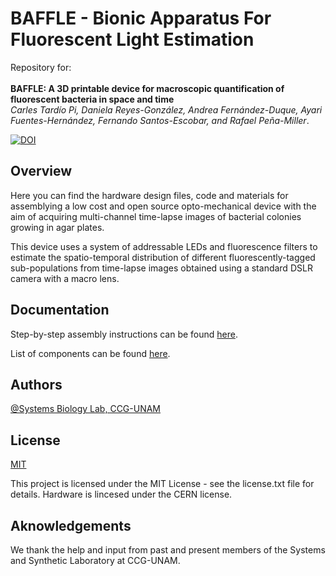 
# BAFFLE - Bionic Apparatus For Fluorescent Light Estimation

Repository for: <br><br>
**BAFFLE: A 3D printable device for macroscopic quantification of fluorescent bacteria in space and time**<br>
_Carles Tardío Pi, Daniela Reyes-González, Andrea Fernández-Duque, Ayari Fuentes-Hernández, Fernando Santos-Escobar, and Rafael Peña-Miller_.

[![DOI](https://zenodo.org/badge/274222088.svg)](https://zenodo.org/badge/latestdoi/274222088)

## Overview

Here you can find the hardware design files, code and materials for assemblying a low cost and open source opto-mechanical device with the aim of acquiring multi-channel time-lapse images of bacterial colonies growing in agar plates.  

This device uses a system of addressable LEDs and fluorescence filters to estimate the spatio-temporal distribution of different fluorescently-tagged sub-populations from time-lapse images obtained using a standard DSLR camera with a macro lens.

## Documentation

Step-by-step assembly instructions can be found [here](http://www.penamiller.com/lab/baffle/).<br>

List of components can be found [here](https://penamiller.com/lab/baffle/XLS/BAFFLEdoc_parts.xlsx).

## Authors

[@Systems Biology Lab, CCG-UNAM](https://github.com/ccg-esb-lab)


## License

[MIT](https://choosealicense.com/licenses/mit/)

This project is licensed under the MIT License - see the license.txt file for details. Hardware is lincesed under the CERN license.


## Aknowledgements

We thank the help and input from past and present members of the Systems and Synthetic Laboratory at CCG-UNAM.
